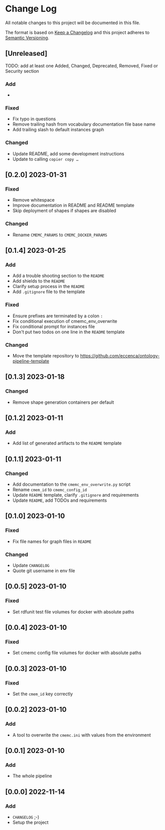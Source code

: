 # Change Log

All notable changes to this project will be documented in this file.

The format is based on [Keep a Changelog](http://keepachangelog.com/) and this project adheres to [Semantic Versioning](http://semver.org/).

## [Unreleased]

TODO: add at least one Added, Changed, Deprecated, Removed, Fixed or Security section

### Add

-

### Fixed

- Fix typo in questions
- Remove trailing hash from vocabulary documentation file base name
- Add trailing slash to default instances graph

### Changed

- Update README, add some development instructions
- Update to calling `copier copy …`

## [0.2.0] 2023-01-31

### Fixed

- Remove whitespace
- Improve documentation in README and README template
- Skip deployment of shapes if shapes are disabled

### Changed

- Rename `CMEMC_PARAMS` to `CMEMC_DOCKER_PARAMS`

## [0.1.4] 2023-01-25

### Add

- Add a trouble shooting section to the `README`
- Add shields to the `README`
- Clarify setup process in the `README`
- Add `.gitignore` file to the template

### Fixed

- Ensure prefixes are terminated by a colon `:`
- Fix conditional execution of cmemc_env_overwrite
- Fix conditional prompt for instances file
- Don't put two todos on one line in the `README` template

### Changed

- Move the template repository to https://github.com/eccenca/ontology-pipeline-template

## [0.1.3] 2023-01-18

### Changed

- Remove shape generation containers per default

## [0.1.2] 2023-01-11

### Add

- Add list of generated artifacts to the `README` template

## [0.1.1] 2023-01-11

### Changed

- Add documentation to the `cmemc_env_overwrite.py` script
- Rename `cmem_id` to `cmemc_config_id`
- Update `README` template, clarify `.gitignore` and requirements
- Update `README`, add TODOs and requirements

## [0.1.0] 2023-01-10

### Fixed

- Fix file names for graph files in `README`

### Changed

- Update `CHANGELOG`
- Quote git username in env file

## [0.0.5] 2023-01-10

### Fixed

- Set rdfunit test file volumes for docker with absolute paths

## [0.0.4] 2023-01-10

### Fixed

- Set cmemc config file volumes for docker with absolute paths

## [0.0.3] 2023-01-10

### Fixed

- Set the `cmem_id` key correctly

## [0.0.2] 2023-01-10

### Add

- A tool to overwrite the `cmemc.ini` with values from the environment

## [0.0.1] 2023-01-10

### Add

- The whole pipeline

## [0.0.0] 2022-11-14

### Add

- `CHANGELOG` ;-)
- Setup the project
